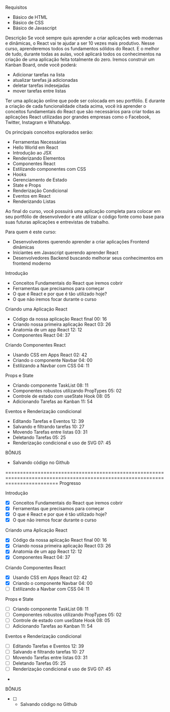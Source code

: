 Requisitos
- Básico de HTML
- Básico de CSS
- Básico de Javascript

Descrição
Se você sempre quis aprender a criar aplicações web modernas e dinâmicas, o React vai te ajudar a ser 10 vezes mais produtivo. Nesse curso, aprenderemos todos os fundamentos sólidos do React.
E o melhor de tudo, durante todas as aulas, você aplicará todos os conhecimentos na criação de uma aplicação feita totalmente do zero. Iremos construir um Kanban Board, onde você poderá:

- Adicionar tarefas na lista
- atualizar tarefas já adicionadas
- deletar tarefas indesejadas
- mover tarefas entre listas

Ter uma aplicação online que pode ser colocada em seu portfólio.
E durante a criação de cada funcionalidade citada acima, você irá aprender o conceitos fundamentais do React que são necessários para criar todas as aplicações React utilizadas por grandes empresas como o Facebook, Twitter, Instagram e WhatsApp.

Os principais conceitos explorados serão:
- Ferramentas Necessárias
- Hello World em React
- Introdução ao JSX
- Renderizando Elementos
- Componentes React
- Estilizando componentes com CSS
- Hooks
- Gerenciamento de Estado
- State e Props
- Renderização Condicional
- Eventos em React
- Renderizando Listas

Ao final do curso, você possuirá uma aplicação completa para colocar em seu portfólio de desenvolvedor e até utilizar o código fonte como base para suas futuras aplicações e entrevistas de trabalho.

Para quem é este curso:
- Desenvolvedores querendo aprender a criar aplicações Frontend dinâmicas
- Iniciantes em Javascript querendo aprender React
- Desenvolvedores Backend buscando melhorar seus conhecimentos em frontend moderno


Introdução
- Conceitos Fundamentais do React que iremos cobrir
- Ferramentas que precisamos para começar
- O que é React e por que é tão utilizado hoje?
- O que não iremos focar durante o curso


Criando uma Aplicação React
- Código da nossa aplicação React final 00: 16
- Criando nossa primeira aplicação React 03: 26
- Anatomia de um app React 12: 12
- Componentes React 04: 37


Criando Componentes React 
- Usando CSS em Apps React 02: 42
- Criando o componente Navbar 04: 00
- Estilizando a Navbar com CSS 04: 11


Props e State
- Criando componente TaskList 08: 11
- Componentes robustos utilizando PropTypes 05: 02
- Controle de estado com useState Hook 08: 05
- Adicionando Tarefas ao Kanban 11: 54


Eventos e Renderização condicional
- Editando Tarefas e Eventos 12: 39
- Salvando e filtrando tarefas 10: 27
- Movendo Tarefas entre listas 03: 31
- Deletando Tarefas 05: 25
- Renderização condicional e uso de SVG 07: 45

BÔNUS
- Salvando código no Github

==============================================================================================================================
Progresso

Introdução
- [x] Conceitos Fundamentais do React que iremos cobrir
- [x] Ferramentas que precisamos para começar
- [x] O que é React e por que é tão utilizado hoje?
- [x] O que não iremos focar durante o curso

Criando uma Aplicação React
- [x] Código da nossa aplicação React final 00: 16
- [x] Criando nossa primeira aplicação React 03: 26
- [x] Anatomia de um app React 12: 12
- [x] Componentes React 04: 37
 
Criando Componentes React 
- [x] Usando CSS em Apps React 02: 42
- [x] Criando o componente Navbar 04: 00
- [ ] Estilizando a Navbar com CSS 04: 11

Props e State
- [ ] Criando componente TaskList 08: 11
- [ ] Componentes robustos utilizando PropTypes 05: 02
- [ ] Controle de estado com useState Hook 08: 05
- [ ] Adicionando Tarefas ao Kanban 11: 54

Eventos e Renderização condicional
- [ ] Editando Tarefas e Eventos 12: 39
- [ ] Salvando e filtrando tarefas 10: 27
- [ ] Movendo Tarefas entre listas 03: 31
- [ ] Deletando Tarefas 05: 25
- [ ] Renderização condicional e uso de SVG 07: 45
- 
BÔNUS
- [ ] - Salvando código no Github